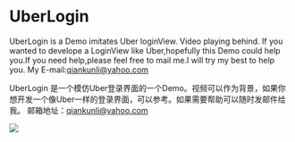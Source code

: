 UberLogin
======================
UberLogin is a Demo imitates Uber loginView. Video playing behind. If you wanted to develope a LoginView like Uber,hopefully this Demo could help you.If you need help,please feel free to mail me.I will try my best to help you.
My E-mail:qiankunli@yahoo.com

UberLogin 是一个模仿Uber登录界面的一个Demo。视频可以作为背景，如果你想开发一个像Uber一样的登录界面，可以参考。如果需要帮助可以随时发邮件给我。 邮箱地址：qiankunli@yahoo.com


![](https://github.com/Liqiankun/UberLogin/raw/master/LoginDemo/UberLogin.gif)  
